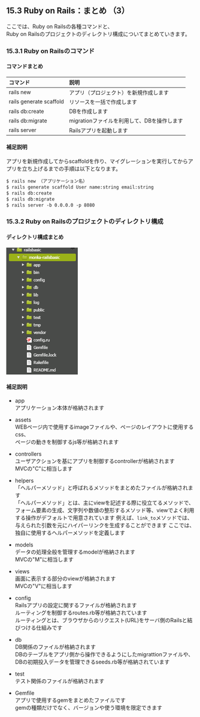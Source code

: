 ## 15.3 Ruby on Rails：まとめ （3）

ここでは、Ruby on Railsの各種コマンドと、  
Ruby on Railsのプロジェクトのディレクトリ構成についてまとめていきます。

### 15.3.1 Ruby on Railsのコマンド

#### コマンドまとめ

|コマンド|説明
|:--|:--
|rails new|アプリ（プロジェクト）を新規作成します
rails generate scaffold|リソースを一括で作成します
rails db:create|DBを作成します
rails db:migrate|migrationファイルを利用して、DBを操作します
rails server|Railsアプリを起動します

#### 補足説明

アプリを新規作成してからscaffoldを作り、マイグレーションを実行してからアプリを立ち上げるまでの手順は以下となります。

```
$ rails new （アプリケーション名）
$ rails generate scaffold User name:string email:string
$ rails db:create
$ rails db:migrate
$ rails server -b 0.0.0.0 -p 8080
```


### 15.3.2 Ruby on Railsのプロジェクトのディレクトリ構成

#### ディレクトリ構成まとめ

 ![フォルダ](images/05-1-1.png)

#### 補足説明

   - app  
      アプリケーション本体が格納されます  

   - assets  
        WEBページ内で使用するimageファイルや、ページのレイアウトに使用するcss、  
        ページの動きを制御するjs等が格納されます  

   - controllers  
        ユーザアクションを基にアプリを制御するcontrollerが格納されます  
        MVCの"C"に相当します  

   - helpers  
        「ヘルパーメソッド」と呼ばれるメソッドをまとめたファイルが格納されます  
        「ヘルパーメソッド」とは、主にviewを記述する際に役立てるメソッドで、
        フォーム要素の生成、文字列や数値の整形するメソッド等、viewでよく利用する操作がデフォルトで用意されています
        例えば、`link_to`メソッドでは、与えられた引数を元にハイパーリンクを生成することができます
        ここでは、独自に使用するヘルパーメソッドを定義します

   - models  
        データの処理全般を管理するmodelが格納されます  
        MVCの"M"に相当します  

   - views  
        画面に表示する部分のviewが格納されます  
        MVCの"V"に相当します  

   - config  
      Railsアプリの設定に関するファイルが格納されます  
      ルーティングを制御するroutes.rb等が格納されています  
      ルーティングとは、ブラウザからのリクエスト(URL)をサーバ側のRailsと結びつける仕組みです

   - db  
      DB関係のファイルが格納されます  
      DBのテーブルをアプリ側から操作できるようにしたmigrattionファイルや、  
      DBの初期投入データを管理できるseeds.rb等が格納されています  

   - test  
      テスト関係のファイルが格納されます  

   - Gemfile  
      アプリで使用するgemをまとめたファイルです  
      gemの種類だけでなく、バージョンや使う環境を限定できます  


